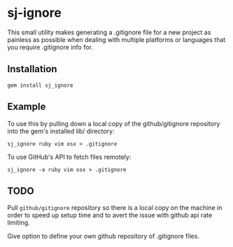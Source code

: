 # sj-ignore

This small utility makes generating a .gitignore file for a new project as
painless as possible when dealing with multiple platforms or languages that you
require .gitignore info for.

## Installation

    gem install sj_ignore

## Example

To use this by pulling down a local copy of the github/gitignore repository
into the gem's installed lib/ directory:

    sj_ignore ruby vim osx > .gitignore

To use GitHub's API to fetch files remotely:

    sj_ignore -a ruby vim osx > .gitignore

## TODO

Pull `github/gitignore` repository so there is a local copy on the machine in
order to speed up setup time and to avert the issue with github api rate
limiting.

Give option to define your own github repository of .gitignore files.
